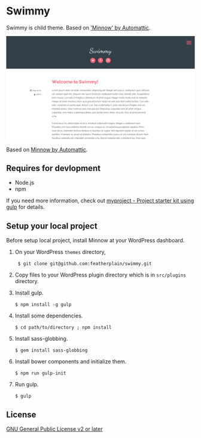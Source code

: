 # Swimmy

Swimmy is child theme. Based on ['Minnow' by Automattic](https://wordpress.org/themes/minnow).

![swimmy](https://raw.githubusercontent.com/featherplain/swimmy/gh-pages/dist/img/readme/ssAll.png)

Based on [Minnow by Automattic](https://wordpress.org/themes/minnow).

## Requires for devlopment

* Node.js
* npm

If you need more information, check out [myproject - Project starter kit using gulp](http://github.com/featherplain/myproject) for details.

## Setup your local project

Before setup local project, install Minnow at your WordPress dashboard.

1. On your WordPress `themes` directory,

		$ git clone git@github.com:featherplain/swimmy.git

2. Copy files to your WordPress plugin directory which is in `src/plugins` directory.

3.  Install gulp.

		$ npm install -g gulp

4.  Install some dependencies.

		$ cd path/to/directory ; npm install
	
5.  Install sass-globbing.

		$ gem install sass-globbing

6.  Install bower components and initialize them.

		$ npm run gulp-init

7.  Run gulp.

		$ gulp

## License

[GNU General Public License v2 or later](http://www.gnu.org/licenses/gpl-2.0.html)

